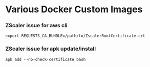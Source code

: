 # Various Docker Custom Images

### ZScaler issue for aws cli
```
export REQUESTS_CA_BUNDLE=/path/to/ZscalerRootCertificate.crt
```

### ZScaler issue for apk update/install
```
apk add --no-check-certificate bash 
```

